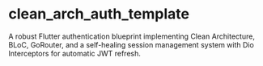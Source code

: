 # clean_arch_auth_template
A robust Flutter authentication blueprint implementing Clean Architecture, BLoC, GoRouter, and a self-healing session management system with Dio Interceptors for automatic JWT refresh.
